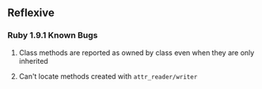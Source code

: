## Reflexive

### Ruby 1.9.1 Known Bugs

1. Class methods are reported as owned by class even when they are only inherited

2. Can't locate methods created with `attr_reader/writer`
